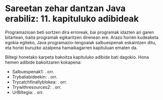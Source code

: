 # Sareetan zehar dantzan Java erabiliz: 11. kapituluko adibideak
Programazioan beti sortzen dira erroreak, bai programak idazten ari garen bitartean, baita programak egikaritzen direnean ere. Arazo horien kudeaketa egokia egiteko, Java programazio-lengoaiak salbuespenak eskaintzen ditu, eta horiei buruzko azalpena hamaikagarren kapituluan ematen da.

Biltegi honetako karpeta bakoitza kapituluko adibide bati dagokio. Hona hemen adibide bakoitzaren kokapena:

- Salbuespenak1: . orr.
- Trybaliabideekin: . orr.
- Trycatchfinallyblokea: . orr.
- Trywithresources2: . orr.
- UrBiltegia: . orr.
